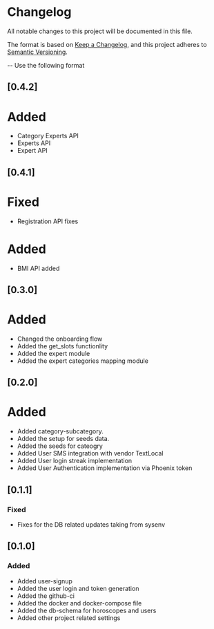 # Changelog
All notable changes to this project will be documented in this file.

The format is based on [Keep a Changelog](https://keepachangelog.com/en/1.0.0/),
and this project adheres to [Semantic Versioning](https://semver.org/spec/v2.0.0.html).

-- Use the following format

<!-- Added for new features.
Changed for changes in existing functionality.
Deprecated for soon-to-be removed features.
Removed for now removed features.
Fixed for any bug fixes.
Security in case of vulnerabilities. -->

## [0.4.2]

# Added

- Category Experts API
- Experts API
- Expert API


## [0.4.1]

# Fixed

- Registration API fixes

# Added

- BMI API added


## [0.3.0]

# Added

- Changed the onboarding flow
- Added the get_slots functionlity
- Added the expert module
- Added the expert categories mapping module


## [0.2.0]

# Added

- Added category-subcategory.
- Added the setup for seeds data.
- Added the seeds for cateogry
- Added User SMS integration with vendor TextLocal
- Added User login streak implementation
- Added User Authentication implementation via Phoenix token


## [0.1.1]

### Fixed

- Fixes for the DB related updates taking from sysenv

## [0.1.0]

### Added

- Added user-signup
- Added the user login and token generation
- Added the github-ci
- Added the docker and docker-compose file
- Added the db-schema for horoscopes and users
- Added other project related settings
